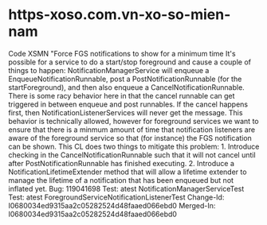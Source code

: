 # https-xoso.com.vn-xo-so-mien-nam
Code XSMN
 "Force FGS notifications to show for a minimum time It's possible for a service to do a start/stop foreground and cause a couple of things to happen: NotificationManagerService will enqueue a EnqueueNotificationRunnable, post a PostNotificationRunnable (for the startForeground), and then also enqueue a CancelNotificationRunnable. There is some racy behavior here in that the cancel runnable can get triggered in between enqueue and post runnables. If the cancel happens first, then NotificationListenerServices will never get the message. This behavior is technically allowed, however for foreground services we want to ensure that there is a minmum amount of time that notification listeners are aware of the foreground service so that (for instance) the FGS notification can be shown. This CL does two things to mitigate this problem: 1. Introduce checking in the CancelNotificationRunnable such that it will not cancel until after PostNotificationRunnable has finished executing. 2. Introduce a NotificationLifetimeExtender method that will allow a lifetime extender to manage the lifetime of a notification that has been enqueued but not inflated yet. Bug: 119041698 Test: atest NotificationManagerServiceTest Test: atest ForegroundServiceNotificationListenerTest Change-Id: I0680034ed9315aa2c05282524d48faaed066ebd0 Merged-In: I0680034ed9315aa2c05282524d48faaed066ebd0
